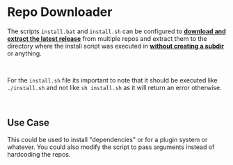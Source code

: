 # Repo Downloader
The scripts `install.bat` and `install.sh` can be configured to <b><ins>download and extract the latest release</ins></b> from multiple repos and extract them to the directory where the install script was executed in <b><ins>without creating a subdir</ins></b> or anything.

<br>

For the `install.sh` file its important to note that it should be executed like `./install.sh` and not like `sh install.sh` as it will return an error otherwise.

<br>

## Use Case
This could be used to install "dependencies" or for a plugin system or whatever. You could also modify the script to pass arguments instead of hardcoding the repos.
